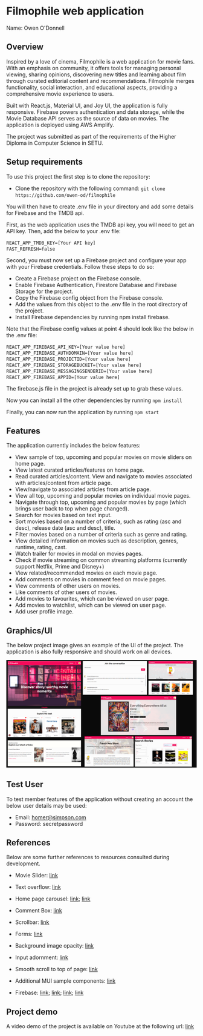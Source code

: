 # Filmophile web application

Name: Owen O'Donnell 

## Overview

Inspired by a love of cinema, Filmophile is a web application for movie fans. With an emphasis on community, it offers tools for managing personal viewing, sharing opinions, discovering new titles and learning about film through curated editorial content and recommendations. Filmophile merges functionality, social interaction, and educational aspects, providing a comprehensive movie experience to users.

Built with React.js, Material UI, and Joy UI, the application is fully responsive. Firebase powers authentication and data storage, while the Movie Database API serves as the source of data on movies. The application is deployed using AWS Amplify.

The project was submitted as part of the requirements of the Higher Diploma in Computer Science in SETU. 

## Setup requirements

To use this project the first step is to clone the repository: 

+ Clone the repository with the following command: `git clone https://github.com/owen-od/filmophile`

You will then have to create .env file in your directory and add some details for Firebase and the TMDB api. 

First, as the web application uses the TMDB api key, you will need to get an API key. Then, add the below to your .env file: 

```
REACT_APP_TMDB_KEY=[Your API key]
FAST_REFRESH=false
```

Second, you must now set up a Firebase project and configure your app with your Firebase credentials. Follow these steps to do so:

+ Create a Firebase project on the Firebase console.
+ Enable Firebase Authentication, Firestore Database and Firebase Storage for the project.
+ Copy the Firebase config object from the Firebase console.
+ Add the values from this object to the .env file in the root directory of the project. 
+ Install Firebase dependencies by running npm install firebase.

Note that the Firebase config values at point 4 should look like the below in the .env file:

```
REACT_APP_FIREBASE_API_KEY=[Your value here]
REACT_APP_FIREBASE_AUTHDOMAIN=[Your value here]
REACT_APP_FIREBASE_PROJECTID=[Your value here]
REACT_APP_FIREBASE_STORAGEBUCKET=[Your value here]
REACT_APP_FIREBASE_MESSAGINGSENDERID=[Your value here]
REACT_APP_FIREBASE_APPID=[Your value here]
```

The firebase.js file in the project is already set up to grab these values. 

Now you can install all the other dependencies by running `npm install` 

Finally, you can now run the application by running `npm start`

## Features

The application currently includes the below features: 

- View sample of top, upcoming and popular movies on movie sliders on home page.
- View latest curated articles/features on home page.
- Read curated articles/content. View and navigate to movies associated with articles/content from article page. 
- View/navigate to associated articles from article page. 
- View all top, upcoming and popular movies on individual movie pages. 
- Navigate through top, upcoming and popular movies by page (which brings user back to top when page changed). 
- Search for movies based on text input.
- Sort movies based on a number of criteria, such as rating (asc and desc), release date (asc and desc), title. 
- Filter movies based on a number of criteria such as genre and rating. 
- View detailed information on movies such as description, genres, runtime, rating, cast.
- Watch trailer for movies in modal on movies pages.
- Check if movie streaming on common streaming platforms (currently support Netflix, Prime and Disney+)
- View related/recommended movies on each movie page. 
- Add comments on movies in comment feed on movie pages.
- View comments of other users on movies.
- Like comments of other users of movies.
- Add movies to favourites, which can be viewed on user page.
- Add movies to watchlist, which can be viewed on user page.
- Add user profile image.

## Graphics/UI

The below project image gives an example of the UI of the project. The application is also fully responsive and should work on all devices. 

![Project Image](/public/assets/projectImage.png)

## Test User

To test member features of the application without creating an account the below user details may be used: 

- Email: homer@simpson.com
- Password: secretpassword

## References

Below are some further references to resources consulted during development. 

- Movie Slider: [link](https://react-slick.neostack.com/docs/get-started)
  
- Text overflow: [link](https://stackoverflow.com/questions/63592567/material-ui-text-ellipsis-after-two-line)
  
- Home page carousel: [link](https://www.npmjs.com/package/react-responsive-carousel); [link](https://www.youtube.com/watch?v=EBCdyQ_HFMo&list=PLs0RSZipvGCQT-4MXO0bssf_mXCq3VfQu&index=2&ab_channel=EdRoh)
  
- Comment Box: [link](https://codesandbox.io/s/comment-box-with-material-ui-10p3c?file=/src/index.js:0-7705)

- Scrollbar: [link](https://stackoverflow.com/questions/53772429/mui-how-can-i-style-the-scrollbar-with-css-in-js)
  
- Forms: [link](https://www.freecodecamp.org/news/how-to-create-forms-in-react-using-react-hook-form/)
  
- Background image opacity: [link](https://coder-coder.com/background-image-opacity/)
  
- Input adornment: [link](https://stackoverflow.com/questions/58080512/how-to-add-a-button-on-the-right-of-the-textfield)

- Smooth scroll to top of page: [link](https://stackoverflow.com/questions/15935318/smooth-scroll-to-top)
  
- Additional MUI sample components: [link](https://mui.com/material-ui/getting-started/templates/)

- Firebase: [link](https://www.youtube.com/watch?v=PJCr_aoOv68&t=2424s&ab_channel=CodeCommerce); [link](https://www.youtube.com/watch?v=drF8HbnW87w&ab_channel=CodeCommerce); [link](https://www.youtube.com/watch?v=PKwu15ldZ7k&ab_channel=WebDevSimplified); [link](https://www.youtube.com/watch?v=x62aBvnRCKw&ab_channel=CodeCommerce)
  
## Project demo

A video demo of the project is available on Youtube at the following url: [link](https://youtu.be/ejVU74tAG0g)

